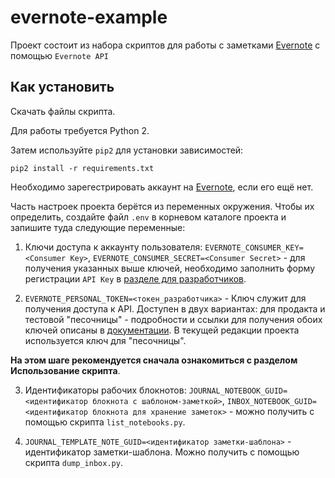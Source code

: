 # evernote-example
Проект состоит из набора скриптов для работы с заметками [Evernote](https://evernote.com/intl/ru) с помощью `Evernote API`


## Как установить

Скачать файлы скрипта.

Для работы требуется Python 2.

Затем используйте `pip2` для установки зависимостей:
```
pip2 install -r requirements.txt
```

Необходимо зарегестрировать аккаунт на [Evernote](https://evernote.com/intl/ru), если его ещё нет.

Часть настроек проекта берётся из переменных окружения. Чтобы их определить, создайте файл `.env` в корневом каталоге проекта и запишите туда следующие переменные:
1. Ключи доступа к аккаунту пользователя:
`EVERNOTE_CONSUMER_KEY=<Consumer Key>`,
`EVERNOTE_CONSUMER_SECRET=<Consumer Secret>` - для получения указанных выше ключей, необходимо заполнить форму регистрации `API Key` в [разделе для разработчиков](https://dev.evernote.com/doc/).

2. `EVERNOTE_PERSONAL_TOKEN=<токен_разработчика>` - Ключ служит для получения доступа к API. Доступен в двух вариантах: для продакта и тестовой "песочницы" - подробности и ссылки для получения обоих ключей описаны в [документации](https://dev.evernote.com/doc/articles/dev_tokens.php). В текущей редакции проекта используется ключ для "песочницы".

**На этом шаге рекомендуется сначала ознакомиться с разделом Использование скрипта**.

3. Идентификаторы рабочих блокнотов: `JOURNAL_NOTEBOOK_GUID=<идентификатор блокнота с шаблоном-заметкой>`, 
`INBOX_NOTEBOOK_GUID=<идентификатор блокнота для хранение заметок>` - можно получить с помощью скрипта `list_notebooks.py`.

4. `JOURNAL_TEMPLATE_NOTE_GUID=<идентификатор заметки-шаблона>` - идентификатор заметки-шаблона. Можно получить с помощью скрипта `dump_inbox.py`.



